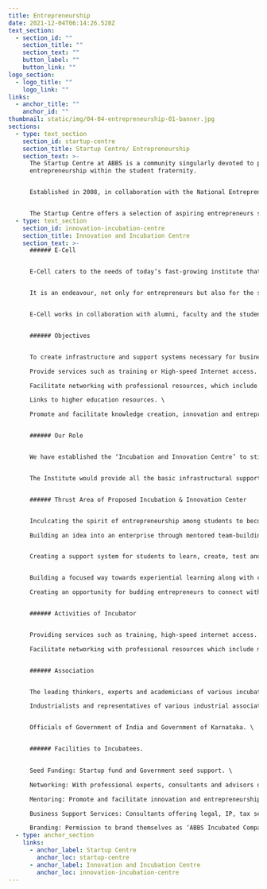 ```yaml
---
title: Entrepreneurship
date: 2021-12-04T06:14:26.528Z
text_section:
  - section_id: ""
    section_title: ""
    section_text: ""
    button_label: ""
    button_link: ""
logo_section:
  - logo_title: ""
    logo_link: ""
links:
  - anchor_title: ""
    anchor_id: ""
thumbnail: static/img/04-04-entrepreneurship-01-banner.jpg
sections:
  - type: text_section
    section_id: startup-centre
    section_title: Startup Centre/ Entrepreneurship
    section_text: >-
      The Startup Centre at ABBS is a community singularly devoted to promoting
      entrepreneurship within the student fraternity. 


      Established in 2008, in collaboration with the National Entrepreneurship Network and Enactus, the Startup Centre has sparked an entrepreneurial revolution at ABBS. 


      The Startup Centre offers a selection of aspiring entrepreneurs seed capital, infrastructure, mentorship, legal support and technical expertise. The cell has seen the genesis of more than 20 student-led startups since its birth, with 3 having been incubated in-house.
  - type: text_section
    section_id: innovation-incubation-centre
    section_title: Innovation and Incubation Centre
    section_text: >-
      ###### E-Cell 


      E-Cell caters to the needs of today’s fast-growing institute that aims to promote entrepreneurship among the students of ABBS and teach students how to manage market strategies. 


      It is an endeavour, not only for entrepreneurs but also for the students who desire to have a better professional persona.  


      E-Cell works in collaboration with alumni, faculty and the student’s committee. 


      ###### Objectives  


      To create infrastructure and support systems necessary for business incubation activities. \

      Provide services such as training or High-speed Internet access. \

      Facilitate networking with professional resources, which include mentors, experts, consultants and advisors for the incubated companies. \

      Links to higher education resources. \

      Promote and facilitate knowledge creation, innovation and entrepreneurship activities. 


      ###### Our Role 


      We have established the ‘Incubation and Innovation Centre’ to stir up the startup ecosystem in the institute. 


      The Institute would provide all the basic infrastructural support i.e. Office space, meeting room, platform to do networking, management assistance and other support services specific to incubators. 


      ###### Thrust Area of Proposed Incubation & Innovation Center 


      Inculcating the spirit of entrepreneurship among students to become independent. \

      Building an idea into an enterprise through mentored team-building efforts for startups incubated. 


      Creating a support system for students to learn, create, test and validate to bring their ideas into reality. 


      Building a focused way towards experiential learning along with classroom sessions. \

      Creating an opportunity for budding entrepreneurs to connect with industry experts to get real-time support. 


      ###### Activities of Incubator 


      Providing services such as training, high-speed internet access. \

      Facilitate networking with professional resources which include mentors, experts, consultants and advisors for the incubated companies. 


      ###### Association 


      The leading thinkers, experts and academicians of various incubators in the country. \

      Industrialists and representatives of various industrial associations, research and academic institutions. 


      Officials of Government of India and Government of Karnataka. \


      ###### Facilities to Incubatees.

      
      Seed Funding: Startup fund and Government seed support. \

      Networking: With professional experts, consultants and advisors of incubated companies. \

      Mentoring: Promote and facilitate innovation and entrepreneurship activities. \

      Business Support Services: Consultants offering legal, IP, tax services. \

      Branding: Permission to brand themselves as ‘ABBS Incubated Company’.
  - type: anchor_section
    links:
      - anchor_label: Startup Centre
        anchor_loc: startup-centre
      - anchor_label: Innovation and Incubation Centre
        anchor_loc: innovation-incubation-centre
---
```

